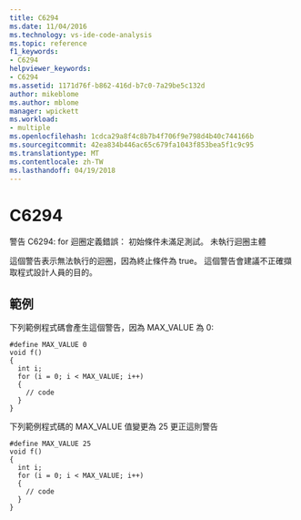 ```yaml
---
title: C6294
ms.date: 11/04/2016
ms.technology: vs-ide-code-analysis
ms.topic: reference
f1_keywords:
- C6294
helpviewer_keywords:
- C6294
ms.assetid: 1171d76f-b862-416d-b7c0-7a29be5c132d
author: mikeblome
ms.author: mblome
manager: wpickett
ms.workload:
- multiple
ms.openlocfilehash: 1cdca29a8f4c8b7b4f706f9e798d4b40c744166b
ms.sourcegitcommit: 42ea834b446ac65c679fa1043f853bea5f1c9c95
ms.translationtype: MT
ms.contentlocale: zh-TW
ms.lasthandoff: 04/19/2018
---
```

# <a name="c6294"></a>C6294
警告 C6294: for 迴圈定義錯誤： 初始條件未滿足測試。 未執行迴圈主體

 這個警告表示無法執行的迴圈，因為終止條件為 true。 這個警告會建議不正確擷取程式設計人員的目的。

## <a name="example"></a>範例
 下列範例程式碼會產生這個警告，因為 MAX_VALUE 為 0:

```
#define MAX_VALUE 0
void f()
{
  int i;
  for (i = 0; i < MAX_VALUE; i++)
  {
    // code
  }
}
```

 下列範例程式碼的 MAX_VALUE 值變更為 25 更正這則警告

```
#define MAX_VALUE 25
void f()
{
  int i;
  for (i = 0; i < MAX_VALUE; i++)
  {
    // code
  }
}
```